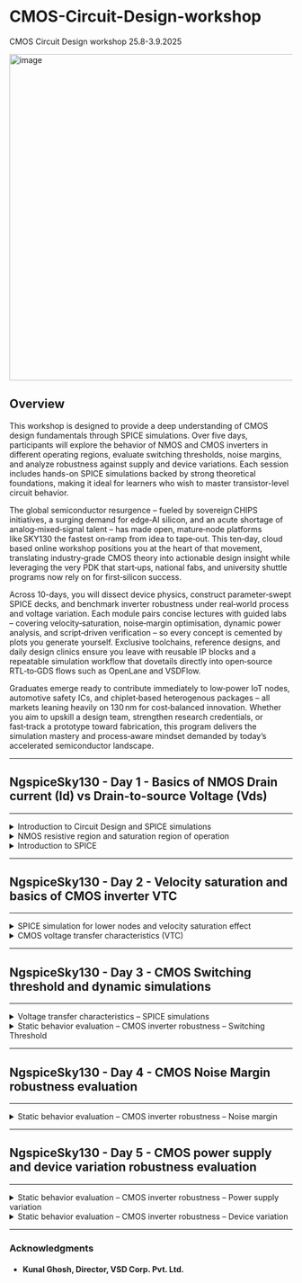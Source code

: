 # CMOS-Circuit-Design-workshop
CMOS Circuit Design workshop 25.8-3.9.2025


<img width="1194" height="581" alt="image" src="https://github.com/user-attachments/assets/81c972d8-d197-4d79-9f97-9cfbf1eb22f7" />

## Overview

This workshop is designed to provide a deep understanding of CMOS design fundamentals through SPICE simulations. Over five days, participants will explore the behavior of NMOS and CMOS inverters in different operating regions, evaluate switching thresholds, noise margins, and analyze robustness against supply and device variations. Each session includes hands-on SPICE simulations backed by strong theoretical foundations, making it ideal for learners who wish to master transistor-level circuit behavior.

The global semiconductor resurgence – fueled by sovereign CHIPS initiatives, a surging demand for edge‑AI silicon, and an acute shortage of analog‑mixed‑signal talent – has made open, mature‑node platforms like SKY130 the fastest on‑ramp from idea to tape‑out. This ten‑day, cloud based online workshop positions you at the heart of that movement, translating industry‑grade CMOS theory into actionable design insight while leveraging the very PDK that start‑ups, national fabs, and university shuttle programs now rely on for first‑silicon success.

Across 10-days, you will dissect device physics, construct parameter‑swept SPICE decks, and benchmark inverter robustness under real‑world process and voltage variation. Each module pairs concise lectures with guided labs – covering velocity‑saturation, noise‑margin optimisation, dynamic power analysis, and script‑driven verification – so every concept is cemented by plots you generate yourself. Exclusive toolchains, reference designs, and daily design clinics ensure you leave with reusable IP blocks and a repeatable simulation workflow that dovetails directly into open‑source RTL‑to‑GDS flows such as OpenLane and VSDFlow.

Graduates emerge ready to contribute immediately to low‑power IoT nodes, automotive safety ICs, and chiplet‑based heterogenous packages – all markets leaning heavily on 130 nm for cost‑balanced innovation. Whether you aim to upskill a design team, strengthen research credentials, or fast‑track a prototype toward fabrication, this program delivers the simulation mastery and process‑aware mindset demanded by today’s accelerated semiconductor landscape.

------------------------------------------------------------

## NgspiceSky130 - Day 1 - Basics of NMOS Drain current (Id) vs Drain-to-source Voltage (Vds)
------------------------------------------------------------
<details>
<summary>Introduction to Circuit Design and SPICE simulations</summary>
  
### Introduction to Circuit Design and SPICE simulations ###
    
- L1 Why do we need SPICE simulations?

  <img width="1005" height="694" alt="image" src="https://github.com/user-attachments/assets/9e6f5f1d-acd9-41bb-b17b-2ab56a2c7949" />


  <img width="1425" height="940" alt="image" src="https://github.com/user-attachments/assets/7b2639e7-5e85-4db1-923e-881f9306c85f" />


  <img width="1809" height="934" alt="image" src="https://github.com/user-attachments/assets/fa2b335c-e986-491f-b35c-4c90a9b946f0" />
  

  <img width="1783" height="854" alt="image" src="https://github.com/user-attachments/assets/045d766e-ffd6-4603-814c-e72da1b8e97d" />

  
- L2 Introduction to basic element in Circuit design – NMOS

<img width="1640" height="693" alt="image" src="https://github.com/user-attachments/assets/504dc4ac-501d-46bc-bcdf-b4803ce765f1" />


<img width="1796" height="843" alt="image" src="https://github.com/user-attachments/assets/4a2b07d5-41fa-4d0f-8ab0-1e1bdc3087cd" />


<img width="1792" height="842" alt="image" src="https://github.com/user-attachments/assets/ae94c9b3-623f-49a1-bf57-3cbc145b2dd8" />


- L3 Strong inversion and threshold voltage

<img width="1792" height="842" alt="image" src="https://github.com/user-attachments/assets/161f760f-5bfe-48a1-90e5-63f95d3bd903" />


<img width="1962" height="751" alt="image" src="https://github.com/user-attachments/assets/e42d18c3-4e4c-4ed4-bc7c-5a69278058dd" />


<img width="1962" height="751" alt="image" src="https://github.com/user-attachments/assets/bb97050c-5569-494c-9e8f-78d3ace27b85" />


<img width="1837" height="843" alt="image" src="https://github.com/user-attachments/assets/04355acb-8a45-4a56-b9b5-b12e9e0c87a3" />


<img width="1701" height="844" alt="image" src="https://github.com/user-attachments/assets/2af88005-3543-4eb4-9897-2590d7876ddd" />

<img width="1710" height="828" alt="image" src="https://github.com/user-attachments/assets/70f222c4-c63b-400e-aa56-241fab6c61e4" />

<img width="1704" height="824" alt="image" src="https://github.com/user-attachments/assets/d6b89001-627d-4c45-bf0f-50bd8a733792" />

<img width="1796" height="844" alt="image" src="https://github.com/user-attachments/assets/6e5e4d55-4706-4c58-a9d3-0bbd0d570e05" />


<img width="1914" height="926" alt="image" src="https://github.com/user-attachments/assets/bf9a9287-dc70-484c-afda-51883b5d8687" />

- L4 Threshold voltage with positive substrate potential

<img width="1826" height="874" alt="image" src="https://github.com/user-attachments/assets/e2225b29-23c5-44ab-b755-1ca8b1f3f0df" />
 
 </details>  

<details>			
<summary>NMOS resistive region and saturation region of operation</summary>

### NMOS resistive region and saturation region of operation

- L1 Resistive region of operation with small drain-source voltage

<img width="1870" height="839" alt="image" src="https://github.com/user-attachments/assets/dd7b9b01-34bf-4b4d-87e4-a09fdd3ecf95" />

  
- L2 Drift current theory

  <img width="1846" height="844" alt="image" src="https://github.com/user-attachments/assets/1084f4e9-1165-4e0b-9911-5ac06fd62210" />

  <img width="1897" height="842" alt="image" src="https://github.com/user-attachments/assets/c3b5b71e-9384-421c-835f-6a3bc39689aa" />

  <img width="1793" height="924" alt="image" src="https://github.com/user-attachments/assets/4a8c0e54-123c-4c55-9798-b72ccb6f872d" />

  



  
- L3 Drain current model for linear region of operation
  
- L4 SPICE conclusion to resistive operation
   
- L5 Pinch-off region condition
    
- L6 Drain current model for saturation region of operation
  
</details>		

<details>		
<summary>Introduction to SPICE</summary>

### Introduction to SPICE
    
- L1 Basic SPICE setup
     
- L2 Circuit description in SPICE syntax
    
- L3 Define technology parameters
     
- **L4 First SPICE simulation**

enter following command to clone repository:

git clone https://github.com/kunalg123/sky130CircuitDesignWorkshop.git
 
 <img width="893" height="218" alt="image" src="https://github.com/user-attachments/assets/3daa0f57-a4b8-4e61-8dab-8fadbf1c1eb8" />

goto "~/sky130CircuitDesignWorkshop/design"

<img width="1068" height="277" alt="image" src="https://github.com/user-attachments/assets/98a0d853-f0ba-4808-b7f7-3db1cea335b0" />

cell definition which wer use in our workshop are in "~/sky130CircuitDesignWorkshop/design/sky130_fd_pr/cells".

nfet_01v8 - NMOS
pfet_01v8 - PMOS

<img width="741" height="142" alt="image" src="https://github.com/user-attachments/assets/6c827099-482c-4f19-a0b1-bb63989c3b00" />

if we go to "nfet_01v8" and do an ls we have all lib files for different corners.

<img width="1250" height="171" alt="image" src="https://github.com/user-attachments/assets/6e6ce39e-adc8-48ac-bd4e-24a4246fa7a8" />

file "sky130_fd_pr__nfet_01v8__tt.pm3.spice" contain different model parameters.

``` spice
* Copyright 2020 The SkyWater PDK Authors
*
* Licensed under the Apache License, Version 2.0 (the "License");
* you may not use this file except in compliance with the License.
* You may obtain a copy of the License at
*
*     https://www.apache.org/licenses/LICENSE-2.0
*
* Unless required by applicable law or agreed to in writing, software
* distributed under the License is distributed on an "AS IS" BASIS,
* WITHOUT WARRANTIES OR CONDITIONS OF ANY KIND, either express or implied.
* See the License for the specific language governing permissions and
* limitations under the License.

* SKY130 Spice File.
* Number of bins: 63
.param
+ sky130_fd_pr__nfet_01v8__toxe_mult = 1.0
+ sky130_fd_pr__nfet_01v8__rshn_mult = 1.0
+ sky130_fd_pr__nfet_01v8__overlap_mult = 0.9642
+ sky130_fd_pr__nfet_01v8__lint_diff = 0.0
+ sky130_fd_pr__nfet_01v8__wint_diff = 0.0
+ sky130_fd_pr__nfet_01v8__dlc_diff = -.61492e-9
+ sky130_fd_pr__nfet_01v8__dwc_diff = 0.0
*
* sky130_fd_pr__nfet_01v8, Bin 000, W = 1.26, L = 0.15
* -----------------------------------
+ sky130_fd_pr__nfet_01v8__voff_diff_0 = 0.0
+ sky130_fd_pr__nfet_01v8__kt1_diff_0 = 0.0
+ sky130_fd_pr__nfet_01v8__ub_diff_0 = -1.1675e-19
+ sky130_fd_pr__nfet_01v8__pditsd_diff_0 = 0.0
+ sky130_fd_pr__nfet_01v8__ua_diff_0 = 1.3935e-11
+ sky130_fd_pr__nfet_01v8__vsat_diff_0 = 594.41
+ sky130_fd_pr__nfet_01v8__tvoff_diff_0 = 0.0
+ sky130_fd_pr__nfet_01v8__ags_diff_0 = 0.0
+ sky130_fd_pr__nfet_01v8__a0_diff_0 = 0.0
+ sky130_fd_pr__nfet_01v8__b0_diff_0 = 0.0
+ sky130_fd_pr__nfet_01v8__pclm_diff_0 = 0.0
+ sky130_fd_pr__nfet_01v8__pdits_diff_0 = 0.0
+ sky130_fd_pr__nfet_01v8__keta_diff_0 = 0.0
+ sky130_fd_pr__nfet_01v8__rdsw_diff_0 = 0.0
+ sky130_fd_pr__nfet_01v8__k2_diff_0 = 0.0031843
+ sky130_fd_pr__nfet_01v8__vth0_diff_0 = -0.024441
+ sky130_fd_pr__nfet_01v8__nfactor_diff_0 = 0.37668
+ sky130_fd_pr__nfet_01v8__u0_diff_0 = -0.0034894
+ sky130_fd_pr__nfet_01v8__eta0_diff_0 = 0.0
........

```

file "sky130_fd_pr__nfet_01v8__tt.corner.spice" contein different L andW parameters

``` spice
* Copyright 2020 The SkyWater PDK Authors
*
* Licensed under the Apache License, Version 2.0 (the "License");
* you may not use this file except in compliance with the License.
* You may obtain a copy of the License at
*
*     https://www.apache.org/licenses/LICENSE-2.0
*
* Unless required by applicable law or agreed to in writing, software
* distributed under the License is distributed on an "AS IS" BASIS,
* WITHOUT WARRANTIES OR CONDITIONS OF ANY KIND, either express or implied.
* See the License for the specific language governing permissions and
* limitations under the License.

* SKY130 Spice File.
* Number of bins: 63
.param
+ sky130_fd_pr__nfet_01v8__toxe_mult = 1.0
+ sky130_fd_pr__nfet_01v8__rshn_mult = 1.0
+ sky130_fd_pr__nfet_01v8__overlap_mult = 0.9642
+ sky130_fd_pr__nfet_01v8__lint_diff = 0.0
+ sky130_fd_pr__nfet_01v8__wint_diff = 0.0
+ sky130_fd_pr__nfet_01v8__dlc_diff = -.61492e-9
+ sky130_fd_pr__nfet_01v8__dwc_diff = 0.0
*
* sky130_fd_pr__nfet_01v8, Bin 000, W = 1.26, L = 0.15
* -----------------------------------
+ sky130_fd_pr__nfet_01v8__voff_diff_0 = 0.0
+ sky130_fd_pr__nfet_01v8__kt1_diff_0 = 0.0
+ sky130_fd_pr__nfet_01v8__ub_diff_0 = -1.1675e-19
+ sky130_fd_pr__nfet_01v8__pditsd_diff_0 = 0.0
+ sky130_fd_pr__nfet_01v8__ua_diff_0 = 1.3935e-11
+ sky130_fd_pr__nfet_01v8__vsat_diff_0 = 594.41
+ sky130_fd_pr__nfet_01v8__tvoff_diff_0 = 0.0
+ sky130_fd_pr__nfet_01v8__ags_diff_0 = 0.0
+ sky130_fd_pr__nfet_01v8__a0_diff_0 = 0.0
+ sky130_fd_pr__nfet_01v8__b0_diff_0 = 0.0
+ sky130_fd_pr__nfet_01v8__pclm_diff_0 = 0.0
+ sky130_fd_pr__nfet_01v8__pdits_diff_0 = 0.0
+ sky130_fd_pr__nfet_01v8__keta_diff_0 = 0.0
+ sky130_fd_pr__nfet_01v8__rdsw_diff_0 = 0.0
+ sky130_fd_pr__nfet_01v8__k2_diff_0 = 0.0031843
+ sky130_fd_pr__nfet_01v8__vth0_diff_0 = -0.024441
+ sky130_fd_pr__nfet_01v8__nfactor_diff_0 = 0.37668
+ sky130_fd_pr__nfet_01v8__u0_diff_0 = -0.0034894
+ sky130_fd_pr__nfet_01v8__eta0_diff_0 = 0.0

* sky130_fd_pr__nfet_01v8, Bin 001, W = 1.68, L = 0.15
* -----------------------------------
+ sky130_fd_pr__nfet_01v8__eta0_diff_1 = 0.0
+ sky130_fd_pr__nfet_01v8__b1_diff_1 = 0.0
+ sky130_fd_pr__nfet_01v8__voff_diff_1 = 0.0
+ sky130_fd_pr__nfet_01v8__kt1_diff_1 = 0.0
+ sky130_fd_pr__nfet_01v8__ub_diff_1 = -1.6979e-19
+ sky130_fd_pr__nfet_01v8__pditsd_diff_1 = 0.0
+ sky130_fd_pr__nfet_01v8__ua_diff_1 = 1.0381e-11
+ sky130_fd_pr__nfet_01v8__vsat_diff_1 = 249.83
+ sky130_fd_pr__nfet_01v8__tvoff_diff_1 = 0.0
+ sky130_fd_pr__nfet_01v8__ags_diff_1 = 0.0
+ sky130_fd_pr__nfet_01v8__a0_diff_1 = 0.0
+ sky130_fd_pr__nfet_01v8__b0_diff_1 = 0.0
+ sky130_fd_pr__nfet_01v8__pclm_diff_1 = 0.0
+ sky130_fd_pr__nfet_01v8__pdits_diff_1 = 0.0
+ sky130_fd_pr__nfet_01v8__keta_diff_1 = 0.0
+ sky130_fd_pr__nfet_01v8__rdsw_diff_1 = 0.0
+ sky130_fd_pr__nfet_01v8__k2_diff_1 = 0.0047171
+ sky130_fd_pr__nfet_01v8__vth0_diff_1 = 0.0064909
+ sky130_fd_pr__nfet_01v8__nfactor_diff_1 = 0.31936
+ sky130_fd_pr__nfet_01v8__u0_diff_1 = -0.002698
*
* sky130_fd_pr__nfet_01v8, Bin 002, W = 1.0, L = 1.0
* ---------------------------------
+ sky130_fd_pr__nfet_01v8__nfactor_diff_2 = 1.11
+ sky130_fd_pr__nfet_01v8__u0_diff_2 = -9.2293e-5
+ sky130_fd_pr__nfet_01v8__vth0_diff_2 = 0.0065633
+ sky130_fd_pr__nfet_01v8__eta0_diff_2 = 0.0
+ sky130_fd_pr__nfet_01v8__b1_diff_2 = 0.0
+ sky130_fd_pr__nfet_01v8__voff_diff_2 = 0.0
+ sky130_fd_pr__nfet_01v8__ub_diff_2 = 1.6548e-19
+ sky130_fd_pr__nfet_01v8__kt1_diff_2 = 0.0
+ sky130_fd_pr__nfet_01v8__pditsd_diff_2 = 0.0
+ sky130_fd_pr__nfet_01v8__ua_diff_2 = 4.5462e-13
+ sky130_fd_pr__nfet_01v8__vsat_diff_2 = 0.0
+ sky130_fd_pr__nfet_01v8__tvoff_diff_2 = 0.0
+ sky130_fd_pr__nfet_01v8__ags_diff_2 = -0.052872
+ sky130_fd_pr__nfet_01v8__a0_diff_2 = 0.23412
+ sky130_fd_pr__nfet_01v8__b0_diff_2 = 0.0
+ sky130_fd_pr__nfet_01v8__pclm_diff_2 = 0.0
+ sky130_fd_pr__nfet_01v8__pdits_diff_2 = 0.0
+ sky130_fd_pr__nfet_01v8__keta_diff_2 = 0.0
*
.......

```
in design folder i created a spice file with L=0.25 and W=0.65 and run spice simulation.

run:
ngspice day1_nfet_idvds_L025_W065.spice

``` cmd
vsduser@vsduser:~/sky130CircuitDesignWorkshop/design$ ngspice day1_nfet_idvds_L025_W065.spice
******
** ngspice-44+ : Circuit level simulation program
** Compiled with KLU Direct Linear Solver
** The U. C. Berkeley CAD Group
** Copyright 1985-1994, Regents of the University of California.
** Copyright 2001-2024, The ngspice team.
** Please get your ngspice manual from https://ngspice.sourceforge.io/docs.html
** Please file your bug-reports at http://ngspice.sourceforge.net/bugrep.html
** Creation Date: Thu Jul 17 12:48:03 UTC 2025
******

Note: No compatibility mode selected!


Circuit: *model description

Doing analysis at TEMP = 27.000000 and TNOM = 27.000000

Using SPARSE 1.3 as Direct Linear Solver
 Reference value :  1.70000e+00
No. of Data Rows : 190

No. of Data Rows : 1
Here are the vectors currently active:

Title: *model description
Name: op1 (Operating Point)
Date: Tue Sep  2 20:31:35  2025

    in                  : voltage, real, 1 long
    m.xm1.msky130_fd_pr__nfet_01v8#body: voltage, real, 1 long
    m.xm1.msky130_fd_pr__nfet_01v8#dbody: voltage, real, 1 long
    m.xm1.msky130_fd_pr__nfet_01v8#sbody: voltage, real, 1 long
    n1                  : voltage, real, 1 long
    vdd                 : voltage, real, 1 long [default scale]
    vdd#branch          : current, real, 1 long
    vin#branch          : current, real, 1 long
ngspice 22 -> 
ngspice 23 -> 


```

<img width="936" height="749" alt="image" src="https://github.com/user-attachments/assets/2cafd8c1-1f55-40d2-9b7c-69e1e4b2951b" />


now plot vdd over vin

``` cmd

.......
    vdd                 : voltage, real, 1 long [default scale]
    vdd#branch          : current, real, 1 long
    vin#branch          : current, real, 1 long
ngspice 20 -> plot -vdd#branch
ngspice 21 -> 


```

will bring up this graph

<img width="1605" height="822" alt="image" src="https://github.com/user-attachments/assets/ffb7650b-cf0f-4a91-9498-c2585a2a86f3" />


check lenght at 1,6V curve with Vin of 1,2V

<img width="1325" height="924" alt="image" src="https://github.com/user-attachments/assets/2c11b9ae-36bb-4299-a77b-f76e69e84f52" />

where y0 is 0.000177018 = 177 microns

``` cmd

ngspice 21 -> 
x0 = 1.2, y0 = 0.000177018

```

<img width="392" height="219" alt="image" src="https://github.com/user-attachments/assets/ce9c7be5-916c-413a-b464-a692129883b8" />








- **L5 SPICE Lab with sky130 models**

spice simulation with L=2 and W=5, file "day1_nfet_idvds_L2_W5.spice"

to run spice simulation enter "ngspice day1_nfet_idvds_L2_W5.spice"

<img width="892" height="734" alt="image" src="https://github.com/user-attachments/assets/85f386af-c5e9-40ae-9f5b-71ec6aea21fb" />


and plot Id over Vdd


<img width="1826" height="961" alt="image" src="https://github.com/user-attachments/assets/11ce6a49-584f-4fcd-9eea-dad766299e51" />


	
 	cutoff region


<img width="1833" height="967" alt="image" src="https://github.com/user-attachments/assets/92cab910-2929-40a2-9068-b3b21d498e4d" />


at 1.3V we have 279 u

``` cmd

ngspice 24 -> 
x0 = 1.3, y0 = 0.000279104



```


<img width="659" height="252" alt="image" src="https://github.com/user-attachments/assets/a39491e0-80e3-4762-9d05-e98ff13009f4" />




    
 </details> 

------------------------------------------------------------

## NgspiceSky130 - Day 2 - Velocity saturation and basics of CMOS inverter VTC	
------------------------------------------------------------

<details>
<summary>SPICE simulation for lower nodes and velocity saturation effect</summary>
  
###	SPICE simulation for lower nodes and velocity saturation effect	

- L1 SPICE simulation for lower nodes

- L2 Drain current vs gate voltage for long and short channel device

- L3 Velocity saturation at lower and higher electric fields

- L4 Velocity saturation drain current model

- **L5 Labs Sky130 Id-Vgs**

doing simulation with sweeping Vdd and Vin

```spice
Model Description
.param temp=27


*Including sky130 library files
.lib "sky130_fd_pr/models/sky130.lib.spice" tt


*Netlist Description



XM1 Vdd n1 0 0 sky130_fd_pr__nfet_01v8 w=0.39 l=0.15

R1 n1 in 55

Vdd vdd 0 1.8V
Vin in 0 1.8V

*simulation commands

.op
.dc Vdd 0 1.8 0.1 Vin 0 1.8 0.2

.control

run
display
setplot dc1
.endc

.end

```

running ngspice and plot curve:

<img width="1654" height="833" alt="image" src="https://github.com/user-attachments/assets/58908838-dc5e-4855-932e-a9d1c20210d0" />


for lower values of Vgs ist showing "qudratic" behavior", for higher values of Vgs ist showing "linar" behavior!

<img width="768" height="993" alt="image" src="https://github.com/user-attachments/assets/39da3d71-4bc8-4f57-90fb-df2e5d01b1df" />

x0 = 1.80056, y0 = 0.000197836

at 1,8V max Id is at 197.8 u

next we keep Vdd constant at 1.8V and sweeping Vin

``` spice

Model Description
.param temp=27


*Including sky130 library files
.lib "sky130_fd_pr/models/sky130.lib.spice" tt


*Netlist Description

XM1 Vdd n1 0 0 sky130_fd_pr__nfet_01v8 w=0.39 l=0.15

R1 n1 in 55

Vdd vdd 0 1.8V
Vin in 0 1.8V

*simulation commands

.op
.dc Vin 0 1.8 0.1 

.control

run
display
setplot dc1
.endc

.end


```

simulation show one plot


<img width="1859" height="846" alt="image" src="https://github.com/user-attachments/assets/3d8fb0b5-da9a-4109-a235-2f44e10d1bbd" />

curve is showing "linear" behavior


- **L6 Labs Sky130 Vt**

calculate Vt  for Id vs Vgs

start simulation with "ngspice day2_nfet_idvgs_L015_W039.spice"


plot vdd#branch, put a tangent on linear part until x-axis,it get around 0.77V as Vt


<img width="1403" height="877" alt="image" src="https://github.com/user-attachments/assets/90e66454-4110-49e5-8958-b1ff059d2b17" />

  
</details>

<details>
<summary>CMOS voltage transfer characteristics (VTC)</summary>

###	CMOS voltage transfer characteristics (VTC)

- L1 MOSFET as a switch

- L2 Introduction to standard MOS voltage current parameters

- L3 PMOS/NMOS drain current v/s drain voltage

- L4 Step1 – Convert PMOS gate-source-voltage to Vin

- L5 Step2 & Step3 – Convert PMOS and NMOS drain-source-voltage to vout

- L6 Step4 – Merge PMOS – NMOS load curves and plot VTC

</details>

----------------------------------------
## NgspiceSky130 - Day 3 - CMOS Switching threshold and dynamic simulations
----------------------------------------

<details>
<summary>Voltage transfer characteristics – SPICE simulations</summary>
  
### Voltage transfer characteristics – SPICE simulations

- L1 SPICE deck creation for CMOS inverter

- L2 SPICE simulation for CMOS inverter

- **L3 Labs Sky130 SPICE simulation for CMOS**

plot Vtc characteristic of a CMOS inverter

do simulation and find out switching voltage.

run "ngspice day3_inv_vtc_Wp084_Wn036.spice"

``` ngspice
vsduser@vsduser:~/sky130CircuitDesignWorkshop/design$ ngspice day3_inv_vtc_Wp084_Wn036.spice
******
** ngspice-44+ : Circuit level simulation program
** Compiled with KLU Direct Linear Solver
** The U. C. Berkeley CAD Group
** Copyright 1985-1994, Regents of the University of California.
** Copyright 2001-2024, The ngspice team.
** Please get your ngspice manual from https://ngspice.sourceforge.io/docs.html
** Please file your bug-reports at http://ngspice.sourceforge.net/bugrep.html
** Creation Date: Thu Jul 17 12:48:03 UTC 2025
******

Note: No compatibility mode selected!


Circuit: *model description

Doing analysis at TEMP = 27.000000 and TNOM = 27.000000

Using SPARSE 1.3 as Direct Linear Solver
 Reference value :  1.48000e+00
No. of Data Rows : 181

No. of Data Rows : 1
Here are the vectors currently active:

Title: *model description
Name: dc1 (DC transfer characteristic)
Date: Tue Sep  2 22:11:57  2025

    in                  : voltage, real, 181 long
    m.xm1.msky130_fd_pr__pfet_01v8#body: voltage, real, 181 long
    m.xm1.msky130_fd_pr__pfet_01v8#dbody: voltage, real, 181 long
    m.xm1.msky130_fd_pr__pfet_01v8#sbody: voltage, real, 181 long
    m.xm2.msky130_fd_pr__nfet_01v8#body: voltage, real, 181 long
    m.xm2.msky130_fd_pr__nfet_01v8#dbody: voltage, real, 181 long
    m.xm2.msky130_fd_pr__nfet_01v8#sbody: voltage, real, 181 long
    out                 : voltage, real, 181 long
    v-sweep             : voltage, real, 181 long [default scale]
    vdd                 : voltage, real, 181 long
    vdd#branch          : current, real, 181 long
    vin#branch          : current, real, 181 long
ngspice 31 -> 

```

do the plot.

ngspice -> plot out vsin

<img width="1204" height="834" alt="image" src="https://github.com/user-attachments/assets/69b20395-6943-4ec8-ad14-147b81813489" />

We are looking for switching threshold!

Vtc ist around 0.876 V

next we do transient analysis calculation rise and fall delay:

spice file that we use "day3_inv_tran_Wp084_Wn036.spice"

```spice
*Model Description
.param temp=27


*Including sky130 library files
.lib "sky130_fd_pr/models/sky130.lib.spice" tt


*Netlist Description


XM1 out in vdd vdd sky130_fd_pr__pfet_01v8 w=0.84 l=0.15
XM2 out in 0 0 sky130_fd_pr__nfet_01v8 w=0.36 l=0.15


Cload out 0 50fF

Vdd vdd 0 1.8V
Vin in 0 PULSE(0V 1.8V 0 0.1ns 0.1ns 2ns 4ns)

*simulation commands

.tran 1n 10n

.control
run
.endc

.end

```
let run spice simulation:

<img width="1000" height="841" alt="image" src="https://github.com/user-attachments/assets/fd8258a5-dd55-429f-8dc6-b6901efb1e6a" />

now we "plot out vs time in"

<img width="1272" height="930" alt="image" src="https://github.com/user-attachments/assets/cac13a60-0337-4bb9-a9c5-d739df073423" />

we calculate raise an fall delay of inverter.It will be arounf 0.9V.

we zoom in and click on red and blue curve at 0.9V

we get following points:

``` spice

ngspice 34 -> 
x0 = 2.48314e-09, y0 = 0.899474

x0 = 2.15058e-09, y0 = 0.898947


```


<img width="1318" height="885" alt="image" src="https://github.com/user-attachments/assets/8e0947fd-873c-47e0-89ef-13e6c7cbdffb" />

calculation of risedelay:

2.483 - 2.151 = 0.332 ps

lets do same for fall delay:

<img width="1316" height="920" alt="image" src="https://github.com/user-attachments/assets/aa101201-9f34-43c2-a2db-927f50272b53" />


``` spice

ngspice 34 -> 
x0 = 4.33469e-09, y0 = 0.899545

x0 = 4.05102e-09, y0 = 0.899091

```

falldelay: 
4.334 - 4.051 = 0.283 ns


thats the way to calculate rise & fall delay in transient analyisis.

</details>

<details>
<summary>Static behavior evaluation – CMOS inverter robustness – Switching Threshold</summary>
	
### Static behavior evaluation – CMOS inverter robustness – Switching Threshold
	
- L1 Switching Threshold, Vm

- L2 Analytical expression of Vm as a function of (W/L)p and (W/L)n

- L3 Analytical expression of (W/L)p and (W/L)n as a function of Vm

- L4 Static and dynamic simulation of CMOS inverter

- L5 Static and dynamic simulation of CMOS inverter with increased PMOS width

- L6 Applications of CMOS inverter in clock network and STA

</details>

-------------------------------
## NgspiceSky130 - Day 4 - CMOS Noise Margin robustness evaluation
-------------------------------

<details>
<summary>Static behavior evaluation – CMOS inverter robustness – Noise margin</summary>
	
### Static behavior evaluation – CMOS inverter robustness – Noise margin	

- L1 Introduction to noise margin

- L2 Noise margin voltage parameters

- L3 Noise margin equation and summary

- L4 Noise margin variation with respect to PMOS width

- **L5 Sky130 Noise margin labs**

we plot noise margin:

we use spice file "day4_inv_noisemargin_wp1_wn036.spice"

``` spice

*Model Description
.param temp=27


*Including sky130 library files
.lib "sky130_fd_pr/models/sky130.lib.spice" tt


*Netlist Description


XM1 out in vdd vdd sky130_fd_pr__pfet_01v8 w=1 l=0.15
XM2 out in 0 0 sky130_fd_pr__nfet_01v8 w=0.36 l=0.15


Cload out 0 50fF

Vdd vdd 0 1.8V
Vin in 0 1.8V

*simulation commands

.op

.dc Vin 0 1.8 0.01

.control
run
setplot dc1
display
.endc

.end

```

run simulation:

<img width="1016" height="879" alt="image" src="https://github.com/user-attachments/assets/9e03e2b7-e16d-478c-b3c2-b9a3339d3a1c" />

now "plot out vs in"in ngspice

<img width="1204" height="834" alt="image" src="https://github.com/user-attachments/assets/1513c007-65ad-4fe3-b896-c4f6ae027403" />

ngspice 36 -> plot out vs in
ngspice 37 -> 

<img width="1476" height="911" alt="image" src="https://github.com/user-attachments/assets/b9b55f38-1dcb-4e5f-8188-2526db5aa198" />

x0 = 0.777333, y0 = 1.6975

x0 = 0.977333, y0 = 0.1075




for noisemargin high we have to calculate 

1.697 - 0.977 = 0,72V

noisemargin low will be:

0.777 - 0.1075 = 0.6695 V


</details>

----------------------------------
## NgspiceSky130 - Day 5 - CMOS power supply and device variation robustness evaluation
----------------------------------

<details>
<summary>Static behavior evaluation – CMOS inverter robustness – Power supply variation</summary>
	
### Static behavior evaluation – CMOS inverter robustness – Power supply variation

- L1 Smart SPICE simulation for power supply variations

- L2 Advantages and disadvantages using low supply voltage

- **L3 Sky130 Supply Variation Labs**

  now we calculate supply variation with spice file "day5_inv_supplyvariation_Wp1_Wn036.spice"

``` spice

Model Description
.param temp=27


*Including sky130 library files
.lib "sky130_fd_pr/models/sky130.lib.spice" tt


*Netlist Description


XM1 out in vdd vdd sky130_fd_pr__pfet_01v8 w=1 l=0.15
XM2 out in 0 0 sky130_fd_pr__nfet_01v8 w=0.36 l=0.15


Cload out 0 50fF

Vdd vdd 0 1.8V
Vin in 0 1.8V

.control

let powersupply = 1.8
alter Vdd = powersupply
        let voltagesupplyvariation = 0
        dowhile voltagesupplyvariation < 6
        dc Vin 0 1.8 0.01
        let powersupply = powersupply - 0.2
        alter Vdd = powersupply
        let voltagesupplyvariation = voltagesupplyvariation + 1
      end
 
plot dc1.out vs in dc2.out vs in dc3.out vs in dc4.out vs in dc5.out vs in dc6.out vs in xlabel "input voltage(V)" ylabel "output voltage(V)" title "Inveter dc characteristics as a function of supply voltage"

.endc

.end

```


run spice simulation

<img width="1368" height="988" alt="image" src="https://github.com/user-attachments/assets/b323a335-eb4f-44ad-b8aa-733793c647e7" />

plot:

Vdc curve for different volatges

<img width="1777" height="992" alt="image" src="https://github.com/user-attachments/assets/4096d866-8899-4851-ae17-55301eea577e" />

lets calculate gain for 1.8V curve

values are 

``` spice

ngspice 37 -> 
x0 = 0.780208, y0 = 1.69149

x0 = 0.980208, y0 = 0.112766

```

<img width="751" height="173" alt="image" src="https://github.com/user-attachments/assets/f91243fa-f9a3-4d91-887a-c4787a64d466" />


</details>

<details>
<summary>Static behavior evaluation – CMOS inverter robustness – Device variation</summary>
	
### Static behavior evaluation – CMOS inverter robustness – Device variation	

- L1 Sources of variation – Etching process

- L2 Sources of variation – oxide thickness

- L3 Smart SPICE simulation for device variations

- L4 Conclusion

- **L5 Sky130 Device Variation Labs**

  devicevariation is final lab:

  spice file we use is "day5_inv_devicevariation_wp7_wn042.spice"

``` spice

*Model Description
.param temp=27


*Including sky130 library files
.lib "sky130_fd_pr/models/sky130.lib.spice" tt


*Netlist Description


XM1 out in vdd vdd sky130_fd_pr__pfet_01v8 w=7 l=0.15
XM2 out in 0 0 sky130_fd_pr__nfet_01v8 w=0.42 l=0.15


Cload out 0 50fF

Vdd vdd 0 1.8V
Vin in 0 1.8V

*simulation commands

.op

.dc Vin 0 1.8 0.01

.control
run
setplot dc1
display
.endc

.end


```

run sumulation:

<img width="1120" height="882" alt="image" src="https://github.com/user-attachments/assets/a570d2ea-20f7-4945-8bfc-a3428f7444a9" />


plot out vs in

<img width="1195" height="985" alt="image" src="https://github.com/user-attachments/assets/2f20e11e-34ec-4680-91c8-0474558aa932" />

find switching threshold value

<img width="1168" height="1005" alt="image" src="https://github.com/user-attachments/assets/02219237-fd17-497f-813f-c128325d9cd8" />

x/y value will be: 

x0 = 0.987945, y0 = 0.990417

Switching threshold is around 80mV






</details>

------------------------------------------------------------
### Acknowledgments

- #### Kunal Ghosh, Director, VSD Corp. Pvt. Ltd.


